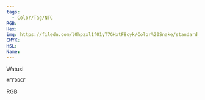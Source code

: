 ```yaml
---
tags:
  - Color/Tag/NTC
RGB:
Hex:
img: https://filedn.com/l0hpzxl1f01yT7GHxtF8cyk/Color%20Snake/standard_csv_to_svg//FFDDCF.svg
CMYK:
HSL:
Name:
---
```

Watusi
```palette
#FFDDCF
```
RGB
